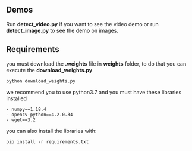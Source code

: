 ## Demos
Run __detect_video.py__ if you want to see the video demo or run __detect_image.py__ to see the demo on images.

## Requirements

you must download the __.weights__ file in __weights__ folder, to do that you can execute the __download_weights.py__ 

    python download_weights.py

we recommend you to use python3.7 and you must have these libraries installed

    - numpy==1.18.4
    - opencv-python==4.2.0.34
    - wget==3.2

you can also install the libraries with:

    pip install -r requirements.txt

